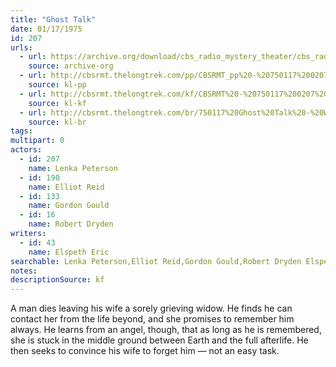 ```yaml
---
title: "Ghost Talk"
date: 01/17/1975
id: 207
urls: 
  - url: https://archive.org/download/cbs_radio_mystery_theater/cbs_radio_mystery_theater-0201-0250.zip/cbs_radio_mystery_theater-0201-0250%2Fcbsrmt_0207_ghost_talk.mp3
    source: archive-org
  - url: http://cbsrmt.thelongtrek.com/pp/CBSRMT_pp%20-%20750117%200207%20Ghost%20Talk.mp3
    source: kl-pp
  - url: http://cbsrmt.thelongtrek.com/kf/CBSRMT%20-%20750117%200207%20Ghost%20Talk_kf.mp3
    source: kl-kf
  - url: http://cbsrmt.thelongtrek.com/br/750117%20Ghost%20Talk%20-%20WOR.mp3
    source: kl-br
tags: 
multipart: 0
actors:  
  - id: 207
    name: Lenka Peterson  
  - id: 190
    name: Elliot Reid  
  - id: 133
    name: Gordon Gould  
  - id: 16
    name: Robert Dryden
writers:  
  - id: 43
    name: Elspeth Eric
searchable: Lenka Peterson,Elliot Reid,Gordon Gould,Robert Dryden Elspeth Eric
notes: 
descriptionSource: kf
---
```

A man dies leaving his wife a sorely grieving widow. He finds he can contact her from the life beyond, and she promises to remember him always. He learns from an angel, though, that as long as he is remembered, she is stuck in the middle ground between Earth and the full afterlife. He then seeks to convince his wife to forget him — not an easy task.